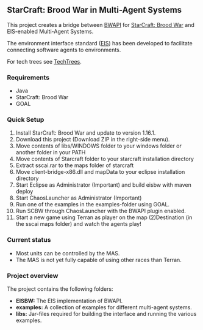 ## StarCraft: Brood War in Multi-Agent Systems

This project creates a bridge between [BWAPI](https://code.google.com/p/bwapi/ "BWAPI") for [StarCraft: Brood War](http://us.blizzard.com/en-us/games/sc/ "StarCraft: Brood War") and EIS-enabled Multi-Agent Systems. 

The environment interface standard ([EIS](https://github.com/eishub/eis/wiki "EIS")) has been developed to facilitate connecting software agents to environments. 

For tech trees see [TechTrees](http://www.teamliquid.net/forum/brood-war/226892-techtree-pictures "TechTrees").

### Requirements
* Java
* StarCraft: Brood War
* GOAL

### Quick Setup
1. Install StarCraft: Brood War and update to version 1.16.1.
3. Download this project (Download ZIP in the right-side menu).
4. Move contents of libs/WINDOWS folder to your windows folder or another folder in your PATH
5. Move contents of Starcraft folder to your starcraft installation directory
6. Extract sscai.rar to the maps folder of starcraft
7. Move client-bridge-x86.dll and mapData to your eclipse installation directory
8. Start Eclipse as Administrator (Important) and build eisbw with maven deploy
9. Start ChaosLauncher as Administrator (Important)
10. Run one of the examples in the examples-folder using GOAL.
11. Run SCBW through ChaosLauncher with the BWAPI plugin enabled.
12. Start a new game using Terran as player on the map (2)Destination (in the sscai maps folder) and watch the agents play!

### Current status

- Most units can be controlled by the MAS.
- The MAS is not yet fully capable of using other races than Terran.

### Project overview
The project contains the following folders:

* **EISBW:** The EIS implementation of BWAPI. 
* **examples:** A collection of examples for different multi-agent systems.
* **libs:** Jar-files required for building the interface and running the various examples.
